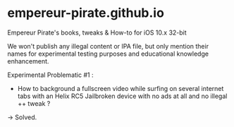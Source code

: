 # empereur-pirate.github.io
Empereur Pirate's books, tweaks &amp; How-to for iOS 10.x 32-bit

We won't publish any illegal content or IPA file, but only mention their names for experimental testing purposes and educational knowledge enhancement.


Experimental Problematic #1 :

- How to background a fullscreen video while surfing on several internet tabs with an Helix RC5 Jailbroken device with no ads at all and no illegal ++ tweak ?

-> Solved.
